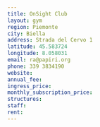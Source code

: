 ```yaml
---
title: OnSight Club
layout: gym
region: Piemonte
city: Biella
address: Strada del Cervo 1
latitude: 45.583724
longitude: 8.058031
email: ra@papiri.org
phone: 339 3834190
website: 
annual_fee: 
ingress_price: 
monthly_subscription_price: 
structures: 
staff: 
rent: 
---
```


